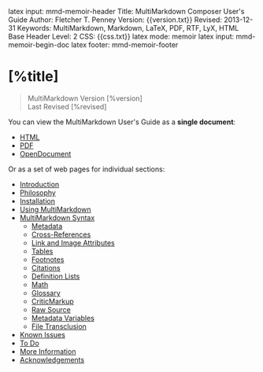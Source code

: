 latex input:	mmd-memoir-header
Title:	MultiMarkdown Composer User's Guide
Author:	Fletcher T. Penney
Version:	{{version.txt}}
Revised:	2013-12-31 
Keywords:	MultiMarkdown, Markdown, LaTeX, PDF, RTF, LyX, HTML
Base Header Level:	2
CSS:	{{css.txt}}
latex mode:	memoir
latex input:	mmd-memoir-begin-doc
latex footer:	mmd-memoir-footer

#  [%title] #

> MultiMarkdown Version [%version]  
> Last Revised [%revised]

You can view the MultiMarkdown User's Guide as a **single document**:

* [HTML](MMD_Users_Guide.html)
* [PDF](MMD_Users_Guide.pdf)
* [OpenDocument](MMD_Users_Guide.fodt)

Or as a set of web pages for individual sections:

* [Introduction](introduction)
* [Philosophy](philosophy)
* [Installation](installation)
* [Using MultiMarkdown](using_mmd)
* [MultiMarkdown Syntax](syntax)
	* [Metadata](metadata)
	* [Cross-References](cross-references)
	* [Link and Image Attributes](attributes)
	* [Tables](tables)
	* [Footnotes](footnotes)
	* [Citations](citations)
	* [Definition Lists](definitionlists)
	* [Math](math)
	* [Glossary](glossary)
	* [CriticMarkup](criticmarkup)
	* [Raw Source](raw)
	* [Metadata Variables](variables)
	* [File Transclusion](transclusion)
* [Known Issues](known_issues)
* [To Do](to_do)
* [More Information](more_information)
* [Acknowledgements](acknowledgements)